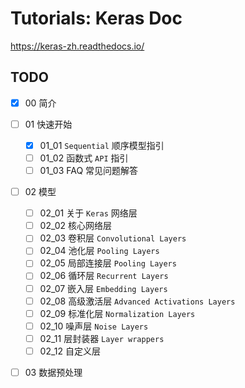 # Tutorials: Keras Doc

https://keras-zh.readthedocs.io/

## TODO

- [x] 00 简介
- [ ] 01 快速开始
  - [x] 01_01 `Sequential` 顺序模型指引
  - [ ] 01_02 函数式 `API` 指引
  - [ ] 01_03 FAQ 常见问题解答
- [ ] 02 模型
  - [ ] 02_01 关于 `Keras` 网络层
  - [ ] 02_02 核心网络层
  - [ ] 02_03 卷积层 `Convolutional Layers` 
  - [ ] 02_04 池化层 `Pooling Layers` 
  - [ ] 02_05 局部连接层 `Pooling Layers` 
  - [ ] 02_06 循环层 `Recurrent Layers` 
  - [ ] 02_07 嵌入层 `Embedding Layers` 
  - [ ] 02_08 高级激活层 `Advanced Activations Layers` 
  - [ ] 02_09 标准化层 `Normalization Layers` 
  - [ ] 02_10 噪声层 `Noise Layers` 
  - [ ] 02_11 层封装器 `Layer wrappers` 
  - [ ] 02_12 自定义层
- [ ] 03 数据预处理

